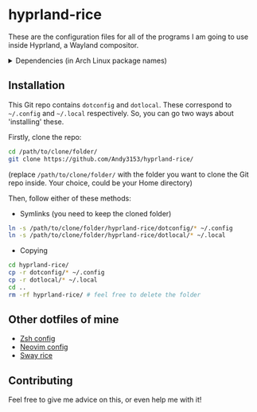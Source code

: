 <!-- vim: set fenc=utf-8 ts=2 sw=0 sts=0 sr et si tw=0 fdm=marker fmr={{{,}}}: -->
# hyprland-rice
These are the configuration files for all of the programs I am going to use inside Hyprland, a Wayland compositor.

<details>
  <summary>Dependencies (in Arch Linux package names)</summary>
  ```
  hyprland-git
  xdg-desktop-portal-hyprland-git
  xdg-desktop-portal-gtk
  xwaylandvideobridge-cursor-mode-2-git
  hy3-git
  swaylock-effects
  blueman
  networkmanager-dmenu-git
  nwg-look
  catppuccin-gtk-theme-mocha
  papirus-icon-theme
  qt5ct
  qt6ct
  libcanberra
  brightnessctl
  dunst
  kitty
  fuzzel
  hyprpaper
  hyprpicker
  wl-clipboard
  swayidle
  waybar-git
  nwg-dock-hyprland
  nwg-drawer
  nwg-bar
  swayosd-git
  flameshot
  grim
  kcalc
  ```
</details>

## Installation
This Git repo contains `dotconfig` and `dotlocal`. These correspond to `~/.config` and `~/.local` respectively. So, you can go two ways about 'installing' these.

Firstly, clone the repo:
```bash
cd /path/to/clone/folder/
git clone https://github.com/Andy3153/hyprland-rice/
```

(replace `/path/to/clone/folder/` with the folder you want to clone the Git repo inside. Your choice, could be your Home directory)

Then, follow either of these methods:

- Symlinks (you need to keep the cloned folder)
```bash
ln -s /path/to/clone/folder/hyprland-rice/dotconfig/* ~/.config
ln -s /path/to/clone/folder/hyprland-rice/dotlocal/* ~/.local
```

- Copying
```bash
cd hyprland-rice/
cp -r dotconfig/* ~/.config
cp -r dotlocal/* ~/.local
cd ..
rm -rf hyprland-rice/ # feel free to delete the folder
```

## Other dotfiles of mine
- [Zsh config](https://github.com/Andy3153/andy3153-zshrc)
- [Neovim config](https://github.com/Andy3153/andy3153-init.lua)
- [Sway rice](https://github.com/Andy3153/sway-rice)

## Contributing
Feel free to give me advice on this, or even help me with it!
